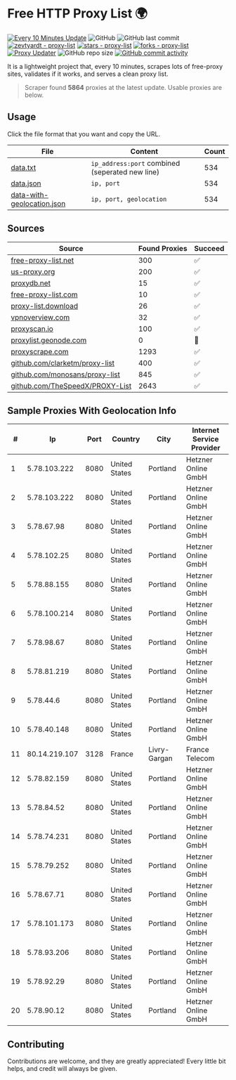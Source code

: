 
# Free HTTP Proxy List 🌍

[![Every 10 Minutes Update](https://github.com/mertguvencli/http-proxy-list/actions/workflows/main.yml/badge.svg?branch=main)](https://github.com/mertguvencli/http-proxy-list/actions/workflows/main.yml)
![GitHub](https://img.shields.io/github/license/mertguvencli/http-proxy-list)
![GitHub last commit](https://img.shields.io/github/last-commit/mertguvencli/http-proxy-list)
[![zevtyardt - proxy-list](https://img.shields.io/static/v1?label=zevtyardt&message=proxy-list&color=blue&logo=github)](https://github.com/zevtyardt/proxy-list "Go to GitHub repo")
[![stars - proxy-list](https://img.shields.io/github/stars/zevtyardt/proxy-list?style=social)](https://github.com/zevtyardt/proxy-list)
[![forks - proxy-list](https://img.shields.io/github/forks/zevtyardt/proxy-list?style=social)](https://github.com/zevtyardt/proxy-list)
[![Proxy Updater](https://github.com/zevtyardt/proxy-list/workflows/Proxy%20Updater/badge.svg)](https://github.com/zevtyardt/proxy-list/actions?query=workflow:"Proxy+Updater")
![GitHub repo size](https://img.shields.io/github/repo-size/zevtyardt/proxy-list)
[![GitHub commit activity](https://img.shields.io/github/commit-activity/m/zevtyardt/proxy-list?logo=commits)](https://github.com/zevtyardt/proxy-list/commits/main)

It is a lightweight project that, every 10 minutes, scrapes lots of free-proxy sites, validates if it works, and serves a clean proxy list.

> Scraper found **5864** proxies at the latest update. Usable proxies are below.

## Usage

Click the file format that you want and copy the URL.

|File|Content|Count|
|----|-------|-----|
|[data.txt](https://raw.githubusercontent.com/mertguvencli/http-proxy-list/main/proxy-list/data.txt)|`ip_address:port` combined (seperated new line)|534|
|[data.json](https://raw.githubusercontent.com/mertguvencli/http-proxy-list/main/proxy-list/data.json)|`ip, port`|534|
|[data-with-geolocation.json](https://raw.githubusercontent.com/mertguvencli/http-proxy-list/main/proxy-list/data-with-geolocation.json)|`ip, port, geolocation`|534|

## Sources

|Source|Found Proxies|Succeed|
|------|-------------|-------|
|[free-proxy-list.net](https://free-proxy-list.net)|300|✅|
|[us-proxy.org](https://www.us-proxy.org)|200|✅|
|[proxydb.net](http://proxydb.net)|15|✅|
|[free-proxy-list.com](https://free-proxy-list.com/?page=&port=&type%5B%5D=http&type%5B%5D=https&up_time=0&search=Search)|10|✅|
|[proxy-list.download](https://www.proxy-list.download/HTTP)|26|✅|
|[vpnoverview.com](https://vpnoverview.com/privacy/anonymous-browsing/free-proxy-servers)|32|✅|
|[proxyscan.io](https://www.proxyscan.io)|100|✅|
|[proxylist.geonode.com](https://proxylist.geonode.com/api/proxy-list?limit=300&page=1&sort_by=lastChecked&sort_type=desc&protocols=http,https)|0|🚫|
|[proxyscrape.com](https://api.proxyscrape.com/v2/?request=displayproxies&protocol=http&timeout=10000&country=all&ssl=all&anonymity=all)|1293|✅|
|[github.com/clarketm/proxy-list](https://raw.githubusercontent.com/clarketm/proxy-list/master/proxy-list-raw.txt)|400|✅|
|[github.com/monosans/proxy-list](https://raw.githubusercontent.com/monosans/proxy-list/main/proxies/http.txt)|845|✅|
|[github.com/TheSpeedX/PROXY-List](https://raw.githubusercontent.com/TheSpeedX/PROXY-List/master/http.txt)|2643|✅|


## Sample Proxies With Geolocation Info

|#|Ip|Port|Country|City|Internet Service Provider|
|-|--|----|-------|----|-------------------------|
|1|5.78.103.222|8080|United States|Portland|Hetzner Online GmbH|
|2|5.78.103.222|8080|United States|Portland|Hetzner Online GmbH|
|3|5.78.67.98|8080|United States|Portland|Hetzner Online GmbH|
|4|5.78.102.25|8080|United States|Portland|Hetzner Online GmbH|
|5|5.78.88.155|8080|United States|Portland|Hetzner Online GmbH|
|6|5.78.100.214|8080|United States|Portland|Hetzner Online GmbH|
|7|5.78.98.67|8080|United States|Portland|Hetzner Online GmbH|
|8|5.78.81.219|8080|United States|Portland|Hetzner Online GmbH|
|9|5.78.44.6|8080|United States|Portland|Hetzner Online GmbH|
|10|5.78.40.148|8080|United States|Portland|Hetzner Online GmbH|
|11|80.14.219.107|3128|France|Livry-Gargan|France Telecom|
|12|5.78.82.159|8080|United States|Portland|Hetzner Online GmbH|
|13|5.78.84.52|8080|United States|Portland|Hetzner Online GmbH|
|14|5.78.74.231|8080|United States|Portland|Hetzner Online GmbH|
|15|5.78.79.252|8080|United States|Portland|Hetzner Online GmbH|
|16|5.78.67.71|8080|United States|Portland|Hetzner Online GmbH|
|17|5.78.101.173|8080|United States|Portland|Hetzner Online GmbH|
|18|5.78.93.206|8080|United States|Portland|Hetzner Online GmbH|
|19|5.78.92.29|8080|United States|Portland|Hetzner Online GmbH|
|20|5.78.90.12|8080|United States|Portland|Hetzner Online GmbH|



## Contributing

Contributions are welcome, and they are greatly appreciated! Every
little bit helps, and credit will always be given.

